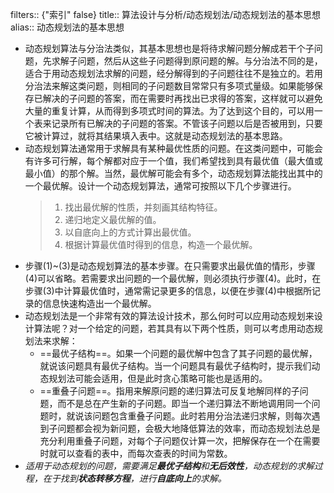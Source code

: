 filters:: {"索引" false}
title:: 算法设计与分析/动态规划法/动态规划法的基本思想
alias:: 动态规划法的基本思想

- 动态规划算法与分治法类似，其基本思想也是将待求解问题分解成若干个子问题，先求解子问题，然后从这些子问题得到原问题的解。与分治法不同的是，适合于用动态规划法求解的问题，经分解得到的子问题往往不是独立的。若用分治法来解这类问题，则相同的子问题数目常常只有多项式量级。如果能够保存已解决的子问题的答案，而在需要时再找出已求得的答案，这样就可以避免大量的重复计算，从而得到多项式时间的算法。为了达到这个目的，可以用一个表来记录所有已解决的子问题的答案。不管该子问题以后是否被用到，只要它被计算过，就将其结果填入表中。这就是动态规划法的基本思路。
- 动态规划算法通常用于求解具有某种最优性质的问题。在这类问题中，可能会有许多可行解，每个解都对应于一个值，我们希望找到具有最优值（最大值或最小值）的那个解。当然，最优解可能会有多个，动态规划算法能找出其中的一个最优解。设计一个动态规划算法，通常可按照以下几个步骤进行。
  > 1. 找出最优解的性质，并刻画其结构特征。
  > 2. 递归地定义最优解的值。
  > 3. 以自底向上的方式计算出最优值。
  > 4. 根据计算最优值时得到的信息，构造一个最优解。
- 步骤(1)\~(3)是动态规划算法的基本步骤。在只需要求出最优值的情形，步骤(4)可以省略。若需要求出问题的一个最优解，则必须执行步骤(4)。此时，在步骤(3)中计算最优值时，通常需记录更多的信息，以便在步骤(4)中根据所记录的信息快速构造出一个最优解。
- 动态规划法是一个非常有效的算法设计技术，那么何时可以应用动态规划来设计算法呢？对一个给定的问题，若其具有以下两个性质，则可以考虑用动态规划法来求解：
	- ==最优子结构==。如果一个问题的最优解中包含了其子问题的最优解，就说该问题具有最优子结构。当一个问题具有最优子结构时，提示我们动态规划法可能会适用，但是此时贪心策略可能也是适用的。
	- ==重叠子问题==。指用来解原问题的递归算法可反复地解同样的子问题，而不是总在产生新的子问题。即当一个递归算法不断地调用同一个问题时，就说该问题包含重叠子问题。此时若用分治法递归求解，则每次遇到子问题都会视为新问题，会极大地降低算法的效率，而动态规划法总是充分利用重叠子问题，对每个子问题仅计算一次，把解保存在一个在需要时就可以查看的表中，而每次查表的时间为常数。
- _适用于动态规划的问题，需要满足**最优子结构**和**无后效性**，动态规划的求解过程，在于找到**状态转移方程**，进行**自底向上**的求解。_